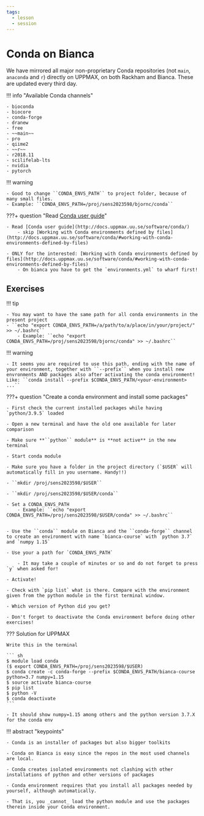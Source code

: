 ```yaml
---
tags:
  - lesson
  - session
---
```


# Conda on Bianca

We have mirrored all major non-proprietary Conda repositories (not ``main``, ``anaconda`` and ``r``) directly on UPPMAX, on both Rackham and Bianca. These are updated every third day.

!!! info "Available Conda channels"

    - bioconda
    - biocore
    - conda-forge
    - dranew
    - free
    - ~~main~~
    - pro
    - qiime2
    - ~~r~~
    - r2018.11
    - scilifelab-lts
    - nvidia
    - pytorch

!!! warning

    - Good to change ``CONDA_ENVS_PATH`` to project folder, because of many small files.
    - Example: ``CONDA_ENVS_PATH=/proj/sens2023598/bjornc/conda``

???+ question "Read [Conda user guide](http://docs.uppmax.uu.se/software/conda/)"

    - Read [Conda user guide](http://docs.uppmax.uu.se/software/conda/)
        - skip [Working with Conda environments defined by files](http://docs.uppmax.uu.se/software/conda/#working-with-conda-environments-defined-by-files)

    - ONLY for the interested: [Working with Conda environments defined by files](http://docs.uppmax.uu.se/software/conda/#working-with-conda-environments-defined-by-files)
        - On bianca you have to get the `environments.yml` to wharf first!

## Exercises

!!! tip

    - You may want to have the same path for all conda environments in the present project
    - ``echo "export CONDA_ENVS_PATH=/a/path/to/a/place/in/your/project/" >> ~/.bashrc``
        - Example: ``echo "export CONDA_ENVS_PATH=/proj/sens2023598/bjornc/conda" >> ~/.bashrc``

!!! warning

    - It seems you are required to use this path, ending with the name of your environment, together with ``--prefix`` when you install new envronments AND packages also after activating the conda environment!
    Like: ``conda install --prefix $CONDA_ENVS_PATH/<your-environment> ...``


???+ question "Create a conda environment and install some packages"

    - First check the current installed packages while having `python/3.9.5` loaded

    - Open a new terminal and have the old one available for later comparison

    - Make sure **``python`` module** is **not active** in the new terminal

    - Start conda module

    - Make sure you have a folder in the project directory (`$USER` will automatically fill in you username. Handy!!)

    - ``mkdir /proj/sens2023598/$USER``

    - ``mkdir /proj/sens2023598/$USER/conda``

    - Set a CONDA_ENVS_PATH
        - Example: ``echo "export CONDA_ENVS_PATH=/proj/sens2023598/$USER/conda" >> ~/.bashrc``


    - Use the ``conda`` module on Bianca and the ``conda-forge`` channel to create an environment with name `bianca-course` with `python 3.7` and `numpy 1.15`

    - Use your a path for `CONDA_ENVS_PATH`

        - It may take a couple of minutes or so and do not forget to press `y` when asked for!

    - Activate!

    - Check with `pip list` what is there. Compare with the environment given from the python module in the first terminal window.

    - Which version of Python did you get?

    - Don't forget to deactivate the Conda environment before doing other exercises!


??? Solution for UPPMAX

    Write this in the terminal

    ``` sh
    $ module load conda
    ($ export CONDA_ENVS_PATH=/proj/sens2023598/$USER)
    $ conda create -c conda-forge --prefix $CONDA_ENVS_PATH/bianca-course python=3.7 numpy=1.15
    $ source activate bianca-course
    $ pip list
    $ python -V
    $ conda deactivate
    ```

    - It should show numpy=1.15 among others and the python version 3.7.X for the conda env


!!! abstract "keypoints"

    - Conda is an installer of packages but also bigger toolkits

    - Conda on Bianca is easy since the repos in the most used channels are local.

    - Conda creates isolated environments not clashing with other installations of python and other versions of packages

    - Conda environment requires that you install all packages needed by yourself, although automatically.

    - That is, you _cannot_ load the python module and use the packages therein inside your Conda environment.

